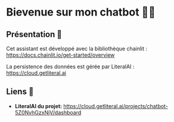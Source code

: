# Bievenue sur mon chatbot 🚀🤖

## Présentation 📝

Cet assistant est développé avec la bibliothèque chainlit : https://docs.chainlit.io/get-started/overview

La persistence des données est gérée par LiteralAI : https://cloud.getliteral.ai

## Liens 🔗

- **LiteralAI du projet:** https://cloud.getliteral.ai/projects/chatbot-5Z0NvhGzxNjV/dashboard
